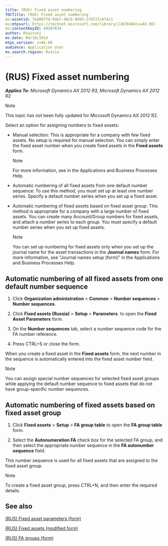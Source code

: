 ```yaml
---
title: (RUS) Fixed asset numbering
TOCTitle: (RUS) Fixed asset numbering
ms:assetid: 7ed8077d-9de7-48cb-8993-27d727c674c1
ms:mtpsurl: https://technet.microsoft.com/library/JJ678404(v=AX.60)
ms:contentKeyID: 49387634
author: Khairunj
ms.date: 04/18/2014
mtps_version: v=AX.60
audience: Application User
ms.search.region: Russia
---
```


# (RUS) Fixed asset numbering 


_**Applies To:** Microsoft Dynamics AX 2012 R3, Microsoft Dynamics AX 2012 R2_


> [!NOTE]
> <P>This topic has not been fully updated for Microsoft Dynamics AX 2012 R2.</P>



Select an option for assigning numbers to fixed assets:

  - Manual selection: This is appropriate for a company with few fixed assets. No setup is required for manual selection. You can simply enter the fixed asset number when you create fixed assets in the **Fixed assets** form.
    

    > [!NOTE]
    > <P>For more information, see in the Applications and Business Processes Help.</P>



  - Automatic numbering of all fixed assets from one default number sequence: To use this method, you must set up at least one number series. Specify a default number series when you set up a fixed asset.

  - Automatic numbering of fixed assets based on fixed asset group: This method is appropriate for a company with a large number of fixed assets. You can create many Account/Group numbers for fixed assets, and attach a number series to each group. You must specify a default number series when you set up fixed assets.
    

    > [!NOTE]
    > <P>You can set up numbering for fixed assets only when you set up the journal name for the asset transactions in the <STRONG>Journal names</STRONG> form. For more information, see "Journal names setup (form)" in the Applications and Business Processes Help.</P>



## Automatic numbering of all fixed assets from one default number sequence

1.  Click **Organization administration** \> **Common** \> **Number sequences** \> **Number sequences**.

2.  Click **Fixed assets (Russia)** \> **Setup** \> **Parameters**. to open the **Fixed Asset Parameters** form.

3.  On the **Number sequences** tab, select a number sequence code for the FA number reference.

4.  Press CTRL+S or close the form.

When you create a fixed asset in the **Fixed assets** form, the next number in the sequence is automatically entered into the fixed asset number field.


> [!NOTE]
> <P>You can assign special number sequences for selected fixed asset groups while applying the default number sequence to fixed assets that do not have group-specific number sequences.</P>



## Automatic numbering of fixed assets based on fixed asset group

1.  Click **Fixed assets** \> **Setup** \> **FA group table** to open the **FA group table** form.

2.  Select the **Autonumeration FA** check box for the selected FA group, and then select the appropriate number sequence in the **FA autonumber sequence** field.

This number sequence is used for all fixed assets that are assigned to the fixed asset group.


> [!NOTE]
> <P>To create a fixed asset group, press CTRL+N, and then enter the required details.</P>



## See also

[(RUS) Fixed asset parameters (form)](https://technet.microsoft.com/library/jj721462\(v=ax.60\))

[(RUS) Fixed assets (modified form)](https://technet.microsoft.com/library/jj923580\(v=ax.60\))

[(RUS) FA groups (form)](https://technet.microsoft.com/library/jj853159\(v=ax.60\))

  


